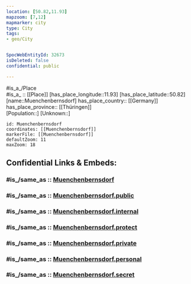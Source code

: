 ```yaml
---
location: [50.82,11.93] 
mapzoom: [7,12] 
mapmarker: city 
type: City
tags:
- geo/City


SpocWebEntityId: 32673
isDeleted: false
confidential: public

---
```

#is_a_/Place  
#is_a_ :: [[Place]] 
[has_place_longitude::11.93] 
[has_place_latitude::50.82] 
[name::Muenchenbernsdorf] 
has_place_country:: [[Germany]]  
has_place_province:: [[Thüringen]]  
[Population::] 
[Unknown::] 


```leaflet
id: Muenchenbernsdorf
coordinates: [[Muenchenbernsdorf]] 
markerFile: [[Muenchenbernsdorf]] 
defaultZoom: 11 
maxZoom: 18
```


## Confidential Links & Embeds: 

### #is_/same_as :: [Muenchenbernsdorf](/_Standards/Earth/Continent/Europe/Europe~Central/Germany/Germany~East/Thüringen/counties~TH/Greiz/cities~Greiz/Münchenbernsdorf/City/Muenchenbernsdorf.md) 

### #is_/same_as :: [Muenchenbernsdorf.public](/_public/Earth/Continent/Europe/Europe~Central/Germany/Germany~East/Thüringen/counties~TH/Greiz/cities~Greiz/Münchenbernsdorf/City/Muenchenbernsdorf.public.md) 

### #is_/same_as :: [Muenchenbernsdorf.internal](/_internal/Earth/Continent/Europe/Europe~Central/Germany/Germany~East/Thüringen/counties~TH/Greiz/cities~Greiz/Münchenbernsdorf/City/Muenchenbernsdorf.internal.md) 

### #is_/same_as :: [Muenchenbernsdorf.protect](/_protect/Earth/Continent/Europe/Europe~Central/Germany/Germany~East/Thüringen/counties~TH/Greiz/cities~Greiz/Münchenbernsdorf/City/Muenchenbernsdorf.protect.md) 

### #is_/same_as :: [Muenchenbernsdorf.private](/_private/Earth/Continent/Europe/Europe~Central/Germany/Germany~East/Thüringen/counties~TH/Greiz/cities~Greiz/Münchenbernsdorf/City/Muenchenbernsdorf.private.md) 

### #is_/same_as :: [Muenchenbernsdorf.personal](/_personal/Earth/Continent/Europe/Europe~Central/Germany/Germany~East/Thüringen/counties~TH/Greiz/cities~Greiz/Münchenbernsdorf/City/Muenchenbernsdorf.personal.md) 

### #is_/same_as :: [Muenchenbernsdorf.secret](/_secret/Earth/Continent/Europe/Europe~Central/Germany/Germany~East/Thüringen/counties~TH/Greiz/cities~Greiz/Münchenbernsdorf/City/Muenchenbernsdorf.secret.md)

